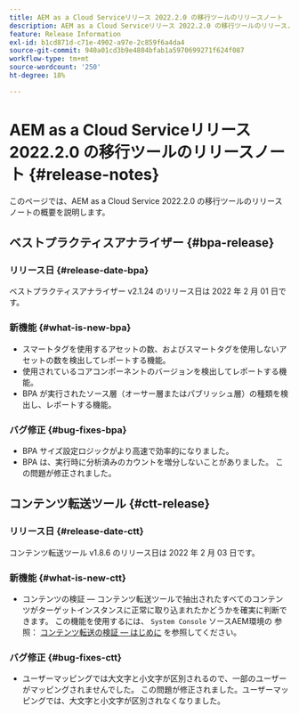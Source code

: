 ```yaml
---
title: AEM as a Cloud Serviceリリース 2022.2.0 の移行ツールのリリースノート
description: AEM as a Cloud Serviceリリース 2022.2.0 の移行ツールのリリースノート
feature: Release Information
exl-id: b1cd871d-c71e-4902-a97e-2c859f6a4da4
source-git-commit: 940a01cd3b9e4804bfab1a5970699271f624f087
workflow-type: tm+mt
source-wordcount: '250'
ht-degree: 18%

---
```


# AEM as a Cloud Serviceリリース 2022.2.0 の移行ツールのリリースノート {#release-notes}

このページでは、AEM as a Cloud Service 2022.2.0 の移行ツールのリリースノートの概要を説明します。

## ベストプラクティスアナライザー {#bpa-release}

### リリース日 {#release-date-bpa}

ベストプラクティスアナライザー v2.1.24 のリリース日は 2022 年 2 月 01 日です。

### 新機能 {#what-is-new-bpa}

* スマートタグを使用するアセットの数、およびスマートタグを使用しないアセットの数を検出してレポートする機能。
* 使用されているコアコンポーネントのバージョンを検出してレポートする機能。
* BPA が実行されたソース層（オーサー層またはパブリッシュ層）の種類を検出し、レポートする機能。

### バグ修正 {#bug-fixes-bpa}

* BPA サイズ設定ロジックがより高速で効率的になりました。
* BPA は、実行時に分析済みのカウントを増分しないことがありました。 この問題が修正されました。

## コンテンツ転送ツール {#ctt-release}

### リリース日 {#release-date-ctt}

コンテンツ転送ツール v1.8.6 のリリース日は 2022 年 2 月 03 日です。

### 新機能 {#what-is-new-ctt}

* コンテンツの検証 — コンテンツ転送ツールで抽出されたすべてのコンテンツがターゲットインスタンスに正常に取り込まれたかどうかを確実に判断できます。 この機能を使用するには、 `System Console` ソースAEM環境の 参照： [コンテンツ転送の検証 — はじめに](https://experienceleague.adobe.com/docs/experience-manager-cloud-service/content/migration-journey/cloud-migration/content-transfer-tool/validating-content-transfers.html?lang=en#getting-started) を参照してください。

### バグ修正 {#bug-fixes-ctt}

* ユーザーマッピングでは大文字と小文字が区別されるので、一部のユーザーがマッピングされませんでした。 この問題が修正されました。ユーザーマッピングでは、大文字と小文字が区別されなくなりました。
